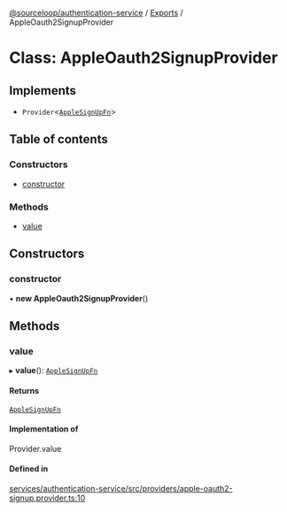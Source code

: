 [@sourceloop/authentication-service](../README.md) / [Exports](../modules.md) / AppleOauth2SignupProvider

# Class: AppleOauth2SignupProvider

## Implements

- `Provider`<[`AppleSignUpFn`](../modules.md#applesignupfn)\>

## Table of contents

### Constructors

- [constructor](AppleOauth2SignupProvider.md#constructor)

### Methods

- [value](AppleOauth2SignupProvider.md#value)

## Constructors

### constructor

• **new AppleOauth2SignupProvider**()

## Methods

### value

▸ **value**(): [`AppleSignUpFn`](../modules.md#applesignupfn)

#### Returns

[`AppleSignUpFn`](../modules.md#applesignupfn)

#### Implementation of

Provider.value

#### Defined in

[services/authentication-service/src/providers/apple-oauth2-signup.provider.ts:10](https://github.com/sourcefuse/loopback4-microservice-catalog/blob/b93c60ac7/services/authentication-service/src/providers/apple-oauth2-signup.provider.ts#L10)
